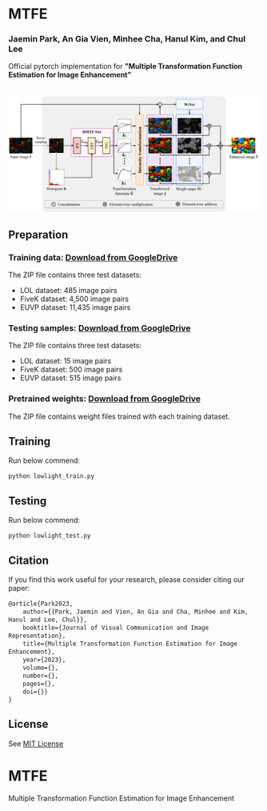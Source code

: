 # MTFE

### Jaemin Park, An Gia Vien, Minhee Cha, Hanul Kim, and Chul Lee
Official pytorch implementation for **"Multiple Transformation Function Estimation for Image Enhancement"**

<p float="left">
  &emsp;&emsp; <img src="overview.PNG" width="800" />
</p>

## Preparation
### Training data: [Download from GoogleDrive](https://drive.google.com/file/d/1jekxUtXmcU79DfnyTMbLEUm9y6vQwuVU/view?usp=sharing)
The ZIP file contains three test datasets:
- LOL dataset: 485 image pairs
- FiveK dataset: 4,500 image pairs
- EUVP dataset: 11,435 image pairs

### Testing samples: [Download from GoogleDrive](https://drive.google.com/file/d/1bnmfDTkcK-Sq2KGIWnv9QmEZUWyHg4x5/view?usp=sharing)
The ZIP file contains three test datasets:
- LOL dataset: 15 image pairs
- FiveK dataset: 500 image pairs
- EUVP dataset: 515 image pairs

### Pretrained weights: [Download from GoogleDrive](https://drive.google.com/file/d/1SM54xIQ5q-vtdPdg-0LVlGjsM98YqWhR/view?usp=sharing)
The ZIP file contains weight files trained with each training dataset.

## Training
Run below commend:
```
python lowlight_train.py
```

## Testing
Run below commend:
```
python lowlight_test.py
```

## Citation
If you find this work useful for your research, please consider citing our paper:
```
@article{Park2023,
    author={{Park, Jaemin and Vien, An Gia and Cha, Minhee and Kim, Hanul and Lee, Chul}},
    booktitle={Journal of Visual Communication and Image Representation},
    title={Multiple Transformation Function Estimation for Image Enhancement}, 
    year={2023},
    volume={},
    number={},
    pages={},
    doi={}}
}
```

## License
See [MIT License](https://github.com/seonghyun0108/MPFusion/blob/main/LICENSE)


# MTFE
Multiple Transformation Function Estimation for Image Enhancement
